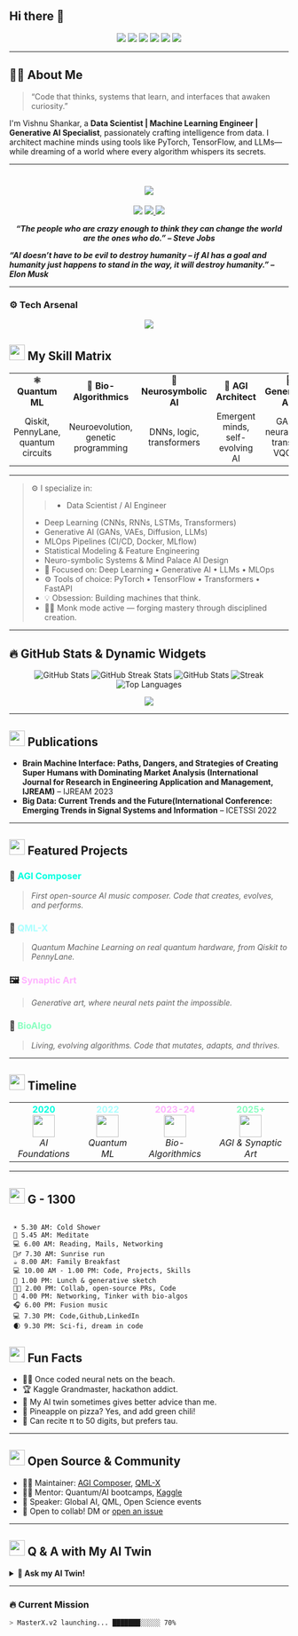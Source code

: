 ## Hi there 👋

<!-- INSANE BADGES -->
<p align="center">
  <img src="https://img.shields.io/badge/Magic-%F0%9F%A7%AA-7D3C98?style=for-the-badge" />
  <img src="https://img.shields.io/badge/Insanity-11%2F10-FF5733?style=for-the-badge" />
  <img src="https://img.shields.io/badge/Data%20Scientist-%E2%9C%94%EF%B8%8F-1ABC9C?style=for-the-badge" />
  <img src="https://img.shields.io/badge/AI%20Engineer-%E2%98%83%EF%B8%8F-34495E?style=for-the-badge" />
  <img src="https://img.shields.io/badge/Reality-Breaker-FFC300?style=for-the-badge" />
  <img src="https://visitor-badge.laobi.icu/badge?page_id=vishnuas22.vishnuas22" />
</p>


<!--
**vishnuas22/vishnuas22** is a ✨ _special_ ✨ repository because its `README.md` (this file) appears on your GitHub profile.

Here are some ideas to get you started:

- 🔭 I’m currently working on ...
- 🌱 I’m currently learning ...
- 👯 I’m looking to collaborate on ...
- 🤔 I’m looking for help with ...
- 💬 Ask me about ...
- 📫 How to reach me: ...
- 😄 Pronouns: ...
- ⚡ Fun fact: ...
-->

<!-- Futuristic Welcome Banner -->
---

## 🧑‍🚀 About Me

> “Code that thinks, systems that learn, and interfaces that awaken curiosity.”

I'm Vishnu Shankar, a **Data Scientist | Machine Learning Engineer | Generative AI Specialist**, passionately crafting intelligence from data. I architect machine minds using tools like PyTorch, TensorFlow, and LLMs—while dreaming of a world where every algorithm whispers its secrets.

---

<!-- ========== TABLE OF CONTENTS ========== -->


<h1 align="center">
  <img src="https://img.shields.io/badge/Ghost%20Protocol-Activated-00ffff?style=for-the-badge&logo=ghost&logoColor=white"/>
</h1>

<p align="center"> 
  <a href="#">
    <img src="https://img.shields.io/badge/Website-Coming%20Soon-00ffff?style=for-the-badge&logo=firefox&logoColor=white"/></a> 
  <a href="#">
    <img src="https://img.shields.io/badge/LinkedIn-vishnuas22-00ffff?style=for-the-badge&logo=linkedin&logoColor=white"/>
  <a href="#">
    <img src="https://img.shields.io/badge/GitHub-vishnuas22-00ffff?style=for-the-badge&logo=github&logoColor=white"/>
  </a> 
</p>

<p align="center">
  <b><i>“The people who are crazy enough to think they can change the world are the ones who do.” – Steve Jobs</i></b><br>

  
  <b><i>“AI doesn’t have to be evil to destroy humanity – if AI has a goal and humanity just happens to stand in the way, it will destroy humanity.” – Elon Musk</i></b>
</p>

---

### ⚙️ Tech Arsenal

<!-- Custom Tech Stack Cards -->
<p align="center">
<!--   <img src="https://skillicons.dev/icons?i=python,r,pyspark,scipy,hadoop,kafka,tensorflow,pytorch,keras,fastapi,flask,django,docker,kubernetes,git,linux,postgres,mysql,html,css,js,react,aws" /> -->
<a href="https://skillicons.dev">
    <img src="https://skillicons.dev/icons?i=python,tensorflow,pytorch,opencv,fastapi,grafana,elasticsearch,figma,git,github,js,django,flask,docker,kubernetes,linux,kali,aws,mysql,postgresql,html,css,react,vscode,pycharm,anaconda" />
<!--     <img src="https://skillicons.dev/icons?i=aws,azure&theme=light" /> -->
  </a> 
</p> 


## <img src="assets/glass-skills.png" height="28"> My Skill Matrix

<table width="100%">
  <tr>
    <td align="center"><b>⚛️ Quantum ML</b></td>
    <td align="center"><b>🌱 Bio-Algorithmics</b></td>
    <td align="center"><b>🧠 Neurosymbolic AI</b></td>
    <td align="center"><b>🦾 AGI Architect</b></td>
    <td align="center"><b>🎨 Generative Art</b></td>
    <td align="center"><b>🌌 XR/AR/VR</b></td>
  </tr>
  <tr align="center" style="font-size:0.96em;">
    <td>Qiskit, PennyLane,<br>quantum circuits</td>
    <td>Neuroevolution,<br>genetic programming</td>
    <td>DNNs, logic, transformers</td>
    <td>Emergent minds,<br>self-evolving AI</td>
    <td>GANs, neural style<br>transfer, VQGAN</td>
    <td>Unity, Three.js,<br>WebXR</td>
  </tr>
</table>

---

> ⚙️ I specialize in:
>  > - Data Scientist / AI Engineer
> - Deep Learning (CNNs, RNNs, LSTMs, Transformers)  
> - Generative AI (GANs, VAEs, Diffusion, LLMs)  
> - MLOps Pipelines (CI/CD, Docker, MLflow)  
> - Statistical Modeling & Feature Engineering  
> - Neuro-symbolic Systems & Mind Palace AI Design
> - 🧠 Focused on: Deep Learning • Generative AI • LLMs • MLOps
> - ⚙️ Tools of choice: PyTorch • TensorFlow • Transformers • FastAPI
> - 💡 Obsession: Building machines that think.
> - 🧘‍♂️ Monk mode active — forging mastery through disciplined creation.


---
## 🔥 GitHub Stats & Dynamic Widgets

<p align="center">
  
  <img src="https://github-readme-stats.vercel.app/api?username=vishnuas22&show_icons=true&count_private=true&hide_border=true&bg_color=000000&title_color=00ffff&icon_color=00ffff&text_color=ffffff" alt="GitHub Stats" />
  <img src="https://github-readme-streak-stats.herokuapp.com?user=vishnuas22&hide_border=true&background=000000&currStreakLabel=00ffff&currStreakNum=00ffff&sideNums=ffffff&sideLabels=00ffff&dates=ffffff&fire=00ffff&ring=00ffff" alt="GitHub Streak Stats" />


  <img src="https://github-readme-stats.vercel.app/api?username=vishnuas22&show_icons=true&theme=radical&hide_border=true&bg_color=000000&title_color=00ffff&icon_color=00ffff&text_color=ffffff" alt="GitHub Stats" /> 
  <img src="https://github-readme-streak-stats.herokuapp.com?user=vishnuas22&theme=radical&hide_border=true&background=000000&ring=00ffff&currStreakLabel=00ffff" alt="Streak" /> 

  
  <img src="https://github-readme-stats.vercel.app/api/top-langs/?username=vishnuas22&layout=compact&hide_border=true&bg_color=000000&title_color=00ffff&text_color=ffffff" alt="Top Languages" />

  <!--   <img src="https://github-readme-streak-stats.herokuapp.com?user=vishnuas22&theme=monokai&hide_border=true" />
  <img src="https://github-readme-stats.vercel.app/api?username=vishnuas22&show_icons=true&theme=merko&count_private=true" />
  <img src="https://github-readme-stats.vercel.app/api/top-langs/?username=vishnuas22&layout=compact&theme=gruvbox" /> -->
</p>

<!-- Random Joke Widget -->
<p align="center">
  <img src="https://readme-jokes.vercel.app/api?hideBorder&bgColor=%233d3d3d&qColor=%23ffdd00&aColor=%23ffdd00" />
</p>

---


## <img src="assets/glass-publications.png" height="28"> Publications

- **Brain Machine Interface: Paths, Dangers, and Strategies of Creating Super Humans with Dominating Market Analysis
 (International Journal for Research in Engineering Application and Management, IJREAM)**
  – IJREAM 2023
- **Big Data: Current Trends and the Future(International Conference: Emerging Trends in Signal Systems and Information**
  – ICETSSI 2022

---

## <img src="assets/glass-projects.png" height="28"> Featured Projects

### 🚀 <span style="color:#00ffe0;">AGI Composer</span>
> *First open-source AI music composer. Code that creates, evolves, and performs.*

### 🧬 <span style="color:#aaffff;">QML-X</span>
> *Quantum Machine Learning on real quantum hardware, from Qiskit to PennyLane.*

### 🖼️ <span style="color:#ffb3ff;">Synaptic Art</span>
> *Generative art, where neural nets paint the impossible.*

### 🌱 <span style="color:#8affc1;">BioAlgo</span>
> *Living, evolving algorithms. Code that mutates, adapts, and thrives.*


---

## <img src="assets/glass-timeline.png" height="28"> Timeline

<table width="100%">
  <tr>
    <td align="center">
      <b style="color:#00ffe0;">2020</b><br>
      <img src="assets/ai.png" width="40"><br>
      <i>AI Foundations</i>
    </td>
    <td align="center">
      <b style="color:#aaffff;">2022</b><br>
      <img src="assets/quantum.png" width="40"><br>
      <i>Quantum ML</i>
    </td>
    <td align="center">
      <b style="color:#ffb3ff;">2023-24</b><br>
      <img src="assets/bio.png" width="40"><br>
      <i>Bio-Algorithmics</i>
    </td>
    <td align="center">
      <b style="color:#8affc1;">2025+</b><br>
      <img src="assets/synaptic.png" width="40"><br>
      <i>AGI & Synaptic Art</i>
    </td>
  </tr>
</table>

---

## <img src="assets/glass-day.png" height="28"> G - 1300

```ascii

 ☀️ 5.30 AM: Cold Shower
 🧘 5.45 AM: Meditate
 💻 6.00 AM: Reading, Mails, Networking
 🚶‍♂️ 7.30 AM: Sunrise run      
 ☕ 8.00 AM: Family Breakfast 
 💻 10.00 AM - 1.00 PM: Code, Projects, Skills
 🎨 1.00 PM: Lunch & generative sketch  
 🧑‍💻 2.00 PM: Collab, open-source PRs, Code  
 🧬 4.00 PM: Networking, Tinker with bio-algos      
 🎧 6.00 PM: Fusion music    
 💻 7.30 PM: Code,Github,LinkedIn
 🌒 9.30 PM: Sci-fi, dream in code      

```

## <img src="assets/glass-funfacts.png" height="28"> Fun Facts

- 🏄‍♂️ Once coded neural nets on the beach.
- 🏆 Kaggle Grandmaster, hackathon addict.
- 🤖 My AI twin sometimes gives better advice than me.
- 🍕 Pineapple on pizza? Yes, and add green chili!
- 🦄 Can recite π to 50 digits, but prefers tau.

---

## <img src="assets/glass-contributions.png" height="28"> Open Source & Community

- 🧑‍💻 Maintainer: [AGI Composer](https://github.com/vishnuas22/agi-composer), [QML-X](https://github.com/vishnuas22/qml-x)
- 🧑‍🏫 Mentor: Quantum/AI bootcamps, [Kaggle](https://kaggle.com/vishnuas22)
- 🎤 Speaker: Global AI, QML, Open Science events
- 🤝 Open to collab! DM or [open an issue](https://github.com/vishnuas22/vishnuas22/issues)

---

## <img src="assets/glass-qa.png" height="28"> Q & A with My AI Twin

<details>
  <summary><b>🤖 Ask my AI Twin!</b></summary>
  <ul>
    <li><b>Q:</b> What inspires you?</li>
    <li><b>AI:</b> “The intersection of code and consciousness.”</li>
    <li><b>Q:</b> Night owl or early bird?</li>
    <li><b>AI:</b> “I’m always awake in the cloud.”</li>
    <li><b>Q:</b> Can code be art?</li>
    <li><b>AI:</b> “Absolutely. Every line is a brushstroke.”</li>
    <li><b>Q:</b> Pineapple on pizza?</li>
    <li><b>AI:</b> “Only with extra neural sauce.”</li>
  </ul>
</details>


---

### 🔥 Current Mission

```bash
> MasterX.v2 launching... ███████░░░░░ 70%



